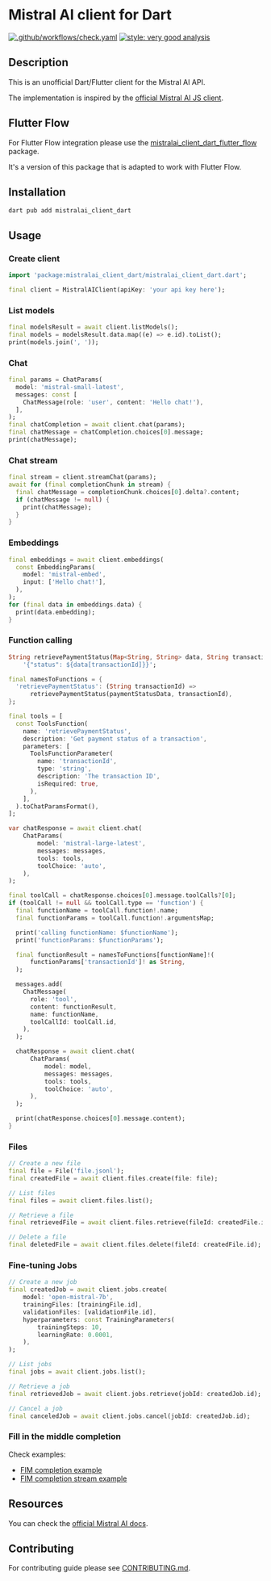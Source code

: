 # Mistral AI client for Dart

[![.github/workflows/check.yaml](https://github.com/nomtek/mistralai_client_dart/actions/workflows/check.yaml/badge.svg)](https://github.com/nomtek/mistralai_client_dart/actions/workflows/check.yaml)
[![style: very good analysis](https://img.shields.io/badge/style-very_good_analysis-B22C89.svg)](https://pub.dev/packages/very_good_analysis)

## Description

This is an unofficial Dart/Flutter client for the Mistral AI API.

The implementation is inspired by the [official Mistral AI JS client](https://github.com/mistralai/client-js).

## Flutter Flow

For Flutter Flow integration please use the [mistralai_client_dart_flutter_flow](https://pub.dev/packages/mistralai_client_dart_flutter_flow) package.

It's a version of this package that is adapted to work with Flutter Flow.

## Installation

```shell
dart pub add mistralai_client_dart
```

## Usage

### Create client

```dart
import 'package:mistralai_client_dart/mistralai_client_dart.dart';

final client = MistralAIClient(apiKey: 'your api key here');
```

### List models

```dart
final modelsResult = await client.listModels();
final models = modelsResult.data.map((e) => e.id).toList();
print(models.join(', '));
```

### Chat

```dart
final params = ChatParams(
  model: 'mistral-small-latest',
  messages: const [
    ChatMessage(role: 'user', content: 'Hello chat!'),
  ],
);
final chatCompletion = await client.chat(params);
final chatMessage = chatCompletion.choices[0].message;
print(chatMessage);
```

### Chat stream

```dart
final stream = client.streamChat(params);
await for (final completionChunk in stream) {
  final chatMessage = completionChunk.choices[0].delta?.content;
  if (chatMessage != null) {
    print(chatMessage);
  }
}
```

### Embeddings

```dart
final embeddings = await client.embeddings(
  const EmbeddingParams(
    model: 'mistral-embed',
    input: ['Hello chat!'],
  ),
);
for (final data in embeddings.data) {
  print(data.embedding);
}
```

### Function calling

```dart
String retrievePaymentStatus(Map<String, String> data, String transactionId) =>
    '{"status": ${data[transactionId]}}';

final namesToFunctions = {
  'retrievePaymentStatus': (String transactionId) =>
      retrievePaymentStatus(paymentStatusData, transactionId),
};

final tools = [
  const ToolsFunction(
    name: 'retrievePaymentStatus',
    description: 'Get payment status of a transaction',
    parameters: [
      ToolsFunctionParameter(
        name: 'transactionId',
        type: 'string',
        description: 'The transaction ID',
        isRequired: true,
      ),
    ],
  ).toChatParamsFormat(),
];

var chatResponse = await client.chat(
    ChatParams(
        model: 'mistral-large-latest',
        messages: messages,
        tools: tools,
        toolChoice: 'auto',
    ),
);

final toolCall = chatResponse.choices[0].message.toolCalls?[0];
if (toolCall != null && toolCall.type == 'function') {
  final functionName = toolCall.function!.name;
  final functionParams = toolCall.function!.argumentsMap;

  print('calling functionName: $functionName');
  print('functionParams: $functionParams');

  final functionResult = namesToFunctions[functionName]!(
      functionParams['transactionId']! as String,
  );

  messages.add(
    ChatMessage(
      role: 'tool',
      content: functionResult,
      name: functionName,
      toolCallId: toolCall.id,
    ),
  );

  chatResponse = await client.chat(
      ChatParams(
          model: model,
          messages: messages,
          tools: tools,
          toolChoice: 'auto',
      ),
  );

  print(chatResponse.choices[0].message.content);
}
```

### Files

```dart
// Create a new file
final file = File('file.jsonl');
final createdFile = await client.files.create(file: file);

// List files
final files = await client.files.list();

// Retrieve a file
final retrievedFile = await client.files.retrieve(fileId: createdFile.id);

// Delete a file
final deletedFile = await client.files.delete(fileId: createdFile.id);
```

### Fine-tuning Jobs

```dart
// Create a new job
final createdJob = await client.jobs.create(
    model: 'open-mistral-7b',
    trainingFiles: [trainingFile.id],
    validationFiles: [validationFile.id],
    hyperparameters: const TrainingParameters(
        trainingSteps: 10,
        learningRate: 0.0001,
    ),
);

// List jobs
final jobs = await client.jobs.list();

// Retrieve a job
final retrievedJob = await client.jobs.retrieve(jobId: createdJob.id);

// Cancel a job
final canceledJob = await client.jobs.cancel(jobId: createdJob.id);
```

### Fill in the middle completion

Check examples:

- [FIM completion example](example/fim_completion_example.dart)
- [FIM completion stream example](example/fim_completion_stream_example.dart)

## Resources

You can check the [official Mistral AI docs](https://docs.mistral.ai/).

## Contributing

For contributing guide please see [CONTRIBUTING.md](CONTRIBUTING.md).

